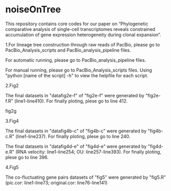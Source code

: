 # noiseOnTree

This repository contains core codes for our paper on “Phylogenetic comparative analysis of single-cell transcriptomes reveals constrained accumulation of gene expression heterogeneity during clonal expansion”. 

1.For lineage tree construction through raw reads of PacBio, please go to PacBio_Analysis_scripts and PacBio_analysis_pipeline files.

   For automatic running, please go to PacBio_analysis_pipeline files. 

   For manual running, please go to PacBio_Analysis_scripts files. 
   Using "python [name of the script] -h" to view the helpfile for each script.

2.Fig2
  
  The final datasets in "datafig2e-f" of "fig2e-f" were generated by "fig2e-f.R" (line1-line410). For finally ploting, plese go to line 412.
  
  fig2g

3.Fig4
  
  The final datasets in "datafig4b-c" of "fig4b-c" were generated by "fig4b-c.R" (line1-line237). For finally ploting, plese go to line 240.
  
  The final datasets in "datafig4d-e" of "fig4d-e" were generated by "fig4d-e.R" (RNA velocity: line1-line254; OU: line257-line393). For finally ploting, plese go to     line 396.

4.Fig5

  The co-fluctuating gene pairs datasets of "fig5" were generated by "fig5.R" (pic.cor: line1-line73; original.cor: line76-line141)

